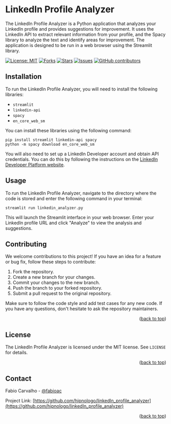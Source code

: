 # LinkedIn Profile Analyzer

The LinkedIn Profile Analyzer is a Python application that analyzes your LinkedIn profile and provides suggestions for improvement. It uses the LinkedIn API to extract relevant information from your profile, and the Spacy library to analyze the text and identify areas for improvement. The application is designed to be run in a web browser using the Streamlit library.

[![License: MIT](https://img.shields.io/badge/License-MIT-yellow.svg)](https://opensource.org/licenses/MIT)
[![Forks](https://img.shields.io/github/forks/hipnologo/linkedIn_profile_analyzer)](https://github.com/hipnologo/linkedIn_profile_analyzer/network/members)
[![Stars](https://img.shields.io/github/stars/hipnologo/linkedIn_profile_analyzer)](https://github.com/hipnologo/linkedIn_profile_analyzer/stargazers)
[![Issues](https://img.shields.io/github/issues/hipnologo/linkedIn_profile_analyzer)](https://github.com/hipnologo/linkedIn_profile_analyzer/issues)
[![GitHub contributors](https://img.shields.io/github/contributors/hipnologo/linkedIn_profile_analyzer)](https://github.com/hipnologo/linkedIn_profile_analyzer/graphs/contributors)

## Installation

To run the LinkedIn Profile Analyzer, you will need to install the following libraries:

- `streamlit`
- `linkedin-api`
- `spacy`
- `en_core_web_sm`

You can install these libraries using the following command:

``` 
pip install streamlit linkedin-api spacy
python -m spacy download en_core_web_sm
```


You will also need to set up a LinkedIn Developer account and obtain API credentials. You can do this by following the instructions on the [LinkedIn Developer Platform website](https://www.linkedin.com/developers/).

## Usage

To run the LinkedIn Profile Analyzer, navigate to the directory where the code is stored and enter the following command in your terminal:

```
streamlit run linkedin_analyzer.py
```

This will launch the Streamlit interface in your web browser. Enter your LinkedIn profile URL and click "Analyze" to view the analysis and suggestions.

## Contributing

We welcome contributions to this project! If you have an idea for a feature or bug fix, follow these steps to contribute:

1. Fork the repository.
2. Create a new branch for your changes.
3. Commit your changes to the new branch.
4. Push the branch to your forked repository.
5. Submit a pull request to the original repository.

Make sure to follow the code style and add test cases for any new code. If you have any questions, don't hesitate to ask the repository maintainers.

<p align="right">(<a href="#top">back to top</a>)</p>

<!-- LICENSE -->
## License

The LinkedIn Profile Analyzer is licensed under the MIT license. See `LICENSE` for details.

<p align="right">(<a href="#top">back to top</a>)</p>



<!-- CONTACT -->
## Contact

Fabio Carvalho - [@fabioac](https://twitter.com/fabioac)

Project Link: [https://github.com/hipnologo/linkedIn_profile_analyzer](https://github.com/hipnologo/linkedIn_profile_analyzer)

<p align="right">(<a href="#top">back to top</a>)</p>


